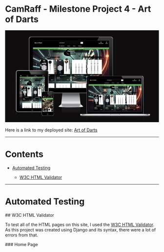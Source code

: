 # CamRaff - Milestone Project 4 - Art of Darts

![displays](readme_images/amiresponsive-displays.png)

Here is a link to my deployed site: [Art of Darts](https://art-of-darts-mp4-13da8fbba8de.herokuapp.com/)

---

# Contents

- [Automated Testing](#automated-testing)

    - [W3C HTML Validator](#w3c-html-validator)

---

# Automated Testing

## W3C HTML Validator

To test all of the HTML pages on this site, I used the [W3C HTML Validator](https://validator.w3.org/). As this project was created using Django and its syntax, there were a lot of errors from that.

### Home Page

